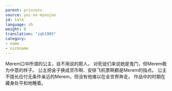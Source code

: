 ```yaml
---
parent: princess
source: yoi-no-myoujou
id: talk
language: zh
weight: 8
translation: "zqh1985"
category:
- name
- nickname
---
```


Merem口中所谓的公主，自不用说的那人。
对死徒们来说她是鬼门，但Merem极为中意的样子。
公主把金子换成货币啊、安排飞机票啊都是Merem的指点。
公主不擅长应付无条件亲近的Merem，但没有他难以在全世界奔走。
作品中的时期在藏身处平和地睡着。
